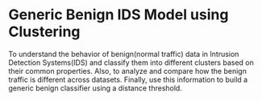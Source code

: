 # Generic Benign IDS Model using Clustering

To understand the behavior of benign(normal traffic) data in Intrusion Detection Systems(IDS) and classify them into different clusters based on their common properties. Also, to analyze and compare how the benign traffic is different across datasets. Finally, use this information to build a generic benign classifier using a distance threshold.
